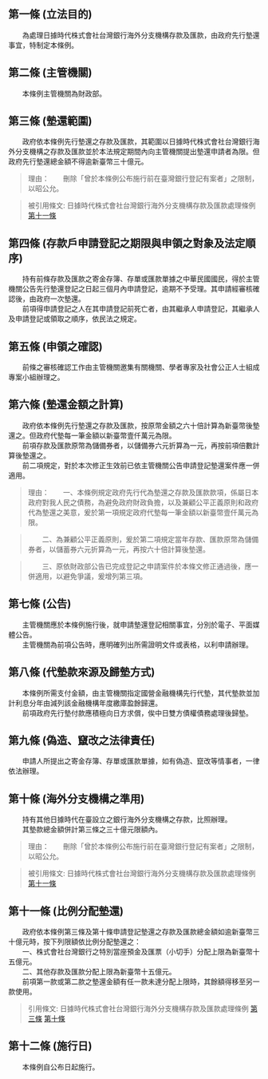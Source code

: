 第一條 (立法目的)
-----------------
　　為處理日據時代株式會社台灣銀行海外分支機構存款及匯款，由政府先行墊還事宜，特制定本條例。  


第二條 (主管機關)
-----------------
　　本條例主管機關為財政部。  


第三條 (墊還範圍)
-----------------
　　政府依本條例先行墊還之存款及匯款，其範圍以日據時代株式會社台灣銀行海外分支機構之存款及匯款並於本法規定期間內向主管機關提出墊還申請者為限。但政府先行墊還總金額不得逾新臺幣三十億元。  
> 理由：　　刪除「曾於本條例公布施行前在臺灣銀行登記有案者」之限制，以昭公允。

> 被引用條文: 日據時代株式會社台灣銀行海外分支機構存款及匯款處理條例 [第十一條](1625#第十一條-比例分配墊還)



第四條 (存款戶申請登記之期限與申領之對象及法定順序)
---------------------------------------------------
　　持有前條存款及匯款之寄金存簿、存單或匯款單據之中華民國國民，得於主管機關公告先行墊還登記之日起三個月內申請登記，逾期不予受理。其申請經審核確認後，由政府一次墊還。  
　　前項得申請登記之人在其申請登記前死亡者，由其繼承人申請登記，其繼承人及申請登記或領取之順序，依民法之規定。  


第五條 (申領之確認)
-------------------
　　前條之審核確認工作由主管機關邀集有關機關、學者專家及社會公正人士組成專案小組辦理之。  


第六條 (墊還金額之計算)
-----------------------
　　政府依本條例先行墊還之存款及匯款，按原幣金額之六十倍計算為新臺幣後墊還之。但政府代墊每一筆金額以新臺幣壹仟萬元為限。  
　　前項存款及匯款原幣為儲備券者，以儲備券六元折算為一元，再按前項倍數計算後墊還之。  
　　前二項規定，對於本次修正生效前已依主管機關公告申請登記墊還案件應一併適用。  
> 理由：　　一、本條例規定政府先行代為墊還之存款及匯款款項，係屬日本政府對我人民之債務，為避免政府財政負擔，以及兼顧公平正義原則和政府代為墊還之美意，爰於第一項規定政府代墊每一筆金額以新臺幣壹仟萬元為限。

> 　　二、為兼顧公平正義原則，爰於第二項規定當年存款、匯款原幣為儲備券者，以儲蓄券六元折算為一元，再按六十倍計算後墊還。

> 　　三、原依財政部公告已完成登記之申請案件於本條文修正通過後，應一併適用，以避免爭議，爰增列第三項。



第七條 (公告)
-------------
　　主管機關應於本條例施行後，就申請墊還登記相關事宜，分別於電子、平面媒體公告。  
　　主管機關為前項公告時，應明確列出所需證明文件或表格，以利申請辦理。  


第八條 (代墊款來源及歸墊方式)
-----------------------------
　　本條例所需支付金額，由主管機關指定國營金融機構先行代墊，其代墊款並加計利息分年由減列該金融機構年度繳庫盈餘歸還。  
　　前項政府先行墊付款應積極向日方求償，俟中日雙方債權債務處理後歸墊。  


第九條 (偽造、竄改之法律責任)
-----------------------------
　　申請人所提出之寄金存簿、存單或匯款單據，如有偽造、竄改等情事者，一律依法辦理。  


第十條 (海外分支機構之準用)
---------------------------
　　持有其他日據時代在臺設立之銀行海外分支機構之存款，比照辦理。  
　　其墊款總金額併計第三條之三十億元限額內。  
> 理由：　　刪除「曾於本條例公布施行前在臺灣銀行登記有案者」之限制，以昭公允。

> 被引用條文: 日據時代株式會社台灣銀行海外分支機構存款及匯款處理條例 [第十一條](1625#第十一條-比例分配墊還)



第十一條 (比例分配墊還)
-----------------------
　　政府依本條例第三條及第十條申請登記墊還之存款及匯款總金額如逾新臺幣三十億元時，按下列限額依比例分配墊還之：  
　　一、株式會社台灣銀行之特別當座預金及匯票（小切手）分配上限為新臺幣十五億元。  
　　二、其他存款及匯款分配上限為新臺幣十五億元。  
　　前項第一款或第二款之墊還金額有任一款未達分配上限時，其餘額得移至另一款使用。  
> 引用條文: 日據時代株式會社台灣銀行海外分支機構存款及匯款處理條例 [第三條](1625#第三條-墊還範圍) [第十條](1625#第十條-海外分支機構之準用)



第十二條 (施行日)
-----------------
　　本條例自公布日起施行。